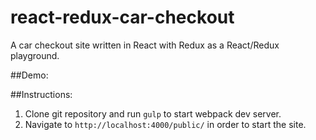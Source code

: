 # react-redux-car-checkout
A car checkout site written in React with Redux as a React/Redux playground.

##Demo:


##Instructions:
1. Clone git repository and run ```gulp``` to start webpack dev server.
2. Navigate to ```http://localhost:4000/public/``` in order to start the site.